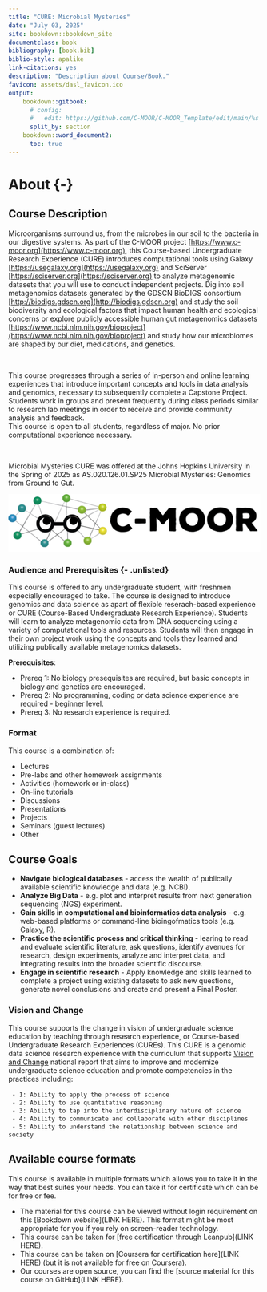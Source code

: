 ```yaml
---
title: "CURE: Microbial Mysteries"
date: "July 03, 2025"
site: bookdown::bookdown_site
documentclass: book
bibliography: [book.bib]
biblio-style: apalike
link-citations: yes
description: "Description about Course/Book."
favicon: assets/dasl_favicon.ico
output:
    bookdown::gitbook:
      # config:
      #   edit: https://github.com/C-MOOR/C-MOOR_Template/edit/main/%s
      split_by: section
    bookdown::word_document2:
      toc: true
---
```


# About {-}

## Course Description

Microorganisms surround us, from the microbes in our soil to the bacteria in our digestive systems.  As part of the C-MOOR project [https://www.c-moor.org](https://www.c-moor.org), this Course-based Undergraduate Research Experience (CURE) introduces computational tools using Galaxy [https://usegalaxy.org](https://usegalaxy.org) and SciServer [https://sciserver.org](https://sciserver.org) to analyze metagenomic datasets that you will use to conduct independent projects.  Dig into soil metagenomics datasets generated by the GDSCN BioDIGS consortium [http://biodigs.gdscn.org](http://biodigs.gdscn.org) and study the soil biodiversity and ecological factors that impact human health and ecological concerns or explore publicly accessible human gut metagenomics datasets [https://www.ncbi.nlm.nih.gov/bioproject](https://www.ncbi.nlm.nih.gov/bioproject) and study how our microbiomes are shaped by our diet, medications, and genetics.  

<br> 

This course progresses through a series of in-person and online learning experiences that introduce important concepts and tools in data analysis and genomics, necessary to subsequently complete a Capstone Project. 
Students work in groups and present frequently during class periods similar to research lab meetings in order to receive and provide community analysis and feedback.  
This course is open to all students, regardless of major.  No prior computational experience necessary.

<br>

Microbial Mysteries CURE was offered at the Johns Hopkins University in the Spring of 2025 as AS.020.126.01.SP25 Microbial Mysteries: Genomics from Ground to Gut.


![(\#fig:unnamed-chunk-1)C-MOOR logo](assets/C-MOOR_Template/c-moor-logo-horizontal.png)

### Audience and Prerequisites {- .unlisted}

This course is offered to any undergraduate student, with freshmen especially encouraged to take. The course is designed to introduce genomics and data science as apart of flexible reserach-based experience or CURE (Course-Based Undergraduate Research Experience). Students will learn to analyze metagenomic data from DNA sequencing using a variety of computational tools and resources. Students will then engage in their own project work using the concepts and tools they learned and utilizing publically available metagenomics datasets.

**Prerequisites**:

- Prereq 1: No biology presequisites are required, but basic concepts in biology and genetics are encouraged.
- Prereq 2: No programming, coding or data science experience are required - beginner level.
- Prereq 3: No research experience is required.
  

### Format 

This course is a combination of:
- Lectures
- Pre-labs and other homework assignments
- Activities (homework or in-class)
- On-line tutorials
- Discussions
- Presentations
- Projects
- Seminars (guest lectures)
- Other


## Course Goals

- **Navigate biological databases** - access the wealth of publically available scientific knowledge and data (e.g. NCBI).
- **Analyze Big Data** - e.g. plot and interpret results from next generation sequencing (NGS) experiment.
- **Gain skills in computational and bioinformatics data analysis** - e.g. web-based platforms or command-line bioingofmatics tools (e.g. Galaxy, R).
- **Practice the scientific process and critical thinking** -  learing to read and evaluate scientific literature, ask questions, identify avenues for research, design experiments, analyze and interpret data, and integrating results into the broader scientific discourse.
- **Engage in scientific research** - Apply knowledge and skills learned to complete a project using existing datasets to ask new questions, generate novel conclusions and create and present a Final Poster.


### Vision and Change

This course supports the change in vision of undergraduate science education by teaching through research experience, or Course-based Undergraduate Research Experiences (CUREs). 
This CURE is a genomic data science research experience with the curriculum that supports [Vision and Change](https://nabt.org/files/galleries/Vision-and-Change-Final-Report.pdf) national report that aims to improve and modernize undergraduate science education and promote competencies in the practices including:

     - 1: Ability to apply the process of science
     - 2: Ability to use quantitative reasoning
     - 3: Ability to tap into the interdisciplinary nature of science
     - 4: Ability to communicate and collaborate with other disciplines
     - 5: Ability to understand the relationship between science and society

<!-- 
### C-MOOR Content Collection {- .unlisted}


This content is part of a collection of teaching resources developed by C-MOOR.  C-MOOR works to break down barriers to scientific participation and build pathways for the next generation of data scientists through authentic research experiences.  Learn more about C-MOOR by [viewing our projects](https://github.com/c-moor), or read about how C-MOOR is [integrating research experience into undergraduate biology courses](https://www.cloviscollege.edu/alumni-and-community/c-moor/c-moor.html) at Clovis Community College.
-->

## Available course formats

This course is available in multiple formats which allows you to take it in the way that best suites your needs. You can take it for certificate which can be for free or fee.

- The material for this course can be viewed without login requirement on this [Bookdown website](LINK HERE). This format might be most appropriate for you if you rely on screen-reader technology.
- This course can be taken for [free certification through Leanpub](LINK HERE).
- This course can be taken on [Coursera for certification here](LINK HERE) (but it is not available for free on Coursera).
- Our courses are open source, you can find the [source material for this course on GitHub](LINK HERE). 

